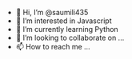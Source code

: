 - 👋 Hi, I’m @saumili435
- 👀 I’m interested in Javascript
- 🌱 I’m currently learning Python
- 💞️ I’m looking to collaborate on ...
- 📫 How to reach me ...

<!---
saumili435/saumili435 is a ✨ special ✨ repository because its `README.md` (this file) appears on your GitHub profile.
You can click the Preview link to take a look at your changes.
--->
